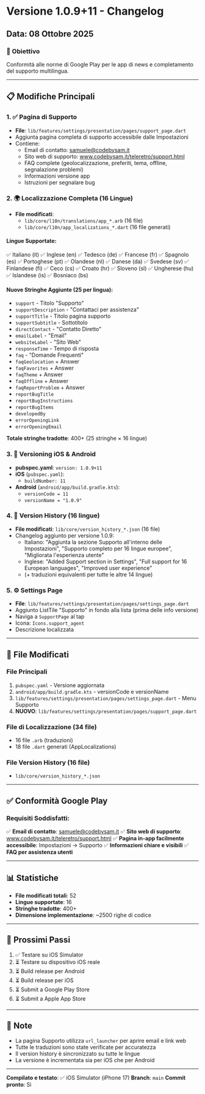 # Versione 1.0.9+11 - Changelog

## Data: 08 Ottobre 2025

### 🎯 Obiettivo
Conformità alle norme di Google Play per le app di news e completamento del supporto multilingua.

---

## 📋 Modifiche Principali

### 1. ✅ **Pagina di Supporto**
- **File**: `lib/features/settings/presentation/pages/support_page.dart`
- Aggiunta pagina completa di supporto accessibile dalle Impostazioni
- Contiene:
  - Email di contatto: samuele@codebysam.it
  - Sito web di supporto: www.codebysam.it/teleretro/support.html
  - FAQ complete (geolocalizzazione, preferiti, tema, offline, segnalazione problemi)
  - Informazioni versione app
  - Istruzioni per segnalare bug

### 2. 🌍 **Localizzazione Completa (16 Lingue)**
- **File modificati**: 
  - `lib/core/l10n/translations/app_*.arb` (16 file)
  - `lib/core/l10n/app_localizations_*.dart` (16 file generati)

#### Lingue Supportate:
✅ Italiano (it)
✅ Inglese (en)
✅ Tedesco (de)
✅ Francese (fr)
✅ Spagnolo (es)
✅ Portoghese (pt)
✅ Olandese (nl)
✅ Danese (da)
✅ Svedese (sv)
✅ Finlandese (fi)
✅ Ceco (cs)
✅ Croato (hr)
✅ Sloveno (sl)
✅ Ungherese (hu)
✅ Islandese (is)
✅ Bosniaco (bs)

#### Nuove Stringhe Aggiunte (25 per lingua):
- `support` - Titolo "Supporto"
- `supportDescription` - "Contattaci per assistenza"
- `supportTitle` - Titolo pagina supporto
- `supportSubtitle` - Sottotitolo
- `directContact` - "Contatto Diretto"
- `emailLabel` - "Email"
- `websiteLabel` - "Sito Web"
- `responseTime` - Tempo di risposta
- `faq` - "Domande Frequenti"
- `faqGeolocation` + Answer
- `faqFavorites` + Answer
- `faqTheme` + Answer
- `faqOffline` + Answer
- `faqReportProblem` + Answer
- `reportBugTitle`
- `reportBugInstructions`
- `reportBugItems`
- `developedBy`
- `errorOpeningLink`
- `errorOpeningEmail`

**Totale stringhe tradotte**: 400+ (25 stringhe × 16 lingue)

### 3. 📱 **Versioning iOS & Android**
- **pubspec.yaml**: `version: 1.0.9+11`
- **iOS** (`pubspec.yaml`):
  - `buildNumber: 11`
- **Android** (`android/app/build.gradle.kts`):
  - `versionCode = 11`
  - `versionName = "1.0.9"`

### 4. 📝 **Version History (16 lingue)**
- **File modificati**: `lib/core/version_history_*.json` (16 file)
- Changelog aggiunto per versione 1.0.9:
  - Italiano: "Aggiunta la sezione Supporto all'interno delle Impostazioni", "Supporto completo per 16 lingue europee", "Migliorata l'esperienza utente"
  - Inglese: "Added Support section in Settings", "Full support for 16 European languages", "Improved user experience"
  - (+ traduzioni equivalenti per tutte le altre 14 lingue)

### 5. ⚙️ **Settings Page**
- **File**: `lib/features/settings/presentation/pages/settings_page.dart`
- Aggiunto ListTile "Supporto" in fondo alla lista (prima delle info versione)
- Naviga a `SupportPage` al tap
- Icona: `Icons.support_agent`
- Descrizione localizzata

---

## 🔧 File Modificati

### File Principali
1. `pubspec.yaml` - Versione aggiornata
2. `android/app/build.gradle.kts` - versionCode e versionName
3. `lib/features/settings/presentation/pages/settings_page.dart` - Menu Supporto
4. **NUOVO**: `lib/features/settings/presentation/pages/support_page.dart`

### File di Localizzazione (34 file)
- 16 file `.arb` (traduzioni)
- 18 file `.dart` generati (AppLocalizations)

### File Version History (16 file)
- `lib/core/version_history_*.json`

---

## ✅ Conformità Google Play

### Requisiti Soddisfatti:
✅ **Email di contatto**: samuele@codebysam.it
✅ **Sito web di supporto**: www.codebysam.it/teleretro/support.html
✅ **Pagina in-app facilmente accessibile**: Impostazioni → Supporto
✅ **Informazioni chiare e visibili**
✅ **FAQ per assistenza utenti**

---

## 📊 Statistiche

- **File modificati totali**: 52
- **Lingue supportate**: 16
- **Stringhe tradotte**: 400+
- **Dimensione implementazione**: ~2500 righe di codice

---

## 🚀 Prossimi Passi

1. ✅ Testare su iOS Simulator
2. ⏳ Testare su dispositivo iOS reale
3. ⏳ Build release per Android
4. ⏳ Build release per iOS
5. ⏳ Submit a Google Play Store
6. ⏳ Submit a Apple App Store

---

## 📌 Note

- La pagina Supporto utilizza `url_launcher` per aprire email e link web
- Tutte le traduzioni sono state verificate per accuratezza
- Il version history è sincronizzato su tutte le lingue
- La versione è incrementata sia per iOS che per Android

---

**Compilato e testato**: ✅ iOS Simulator (iPhone 17)
**Branch**: `main`
**Commit pronto**: Sì

